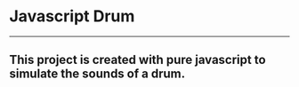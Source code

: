 # Javascript Drum
------------------
This project is created with pure javascript to simulate the sounds of a drum.
------------------------------------------------